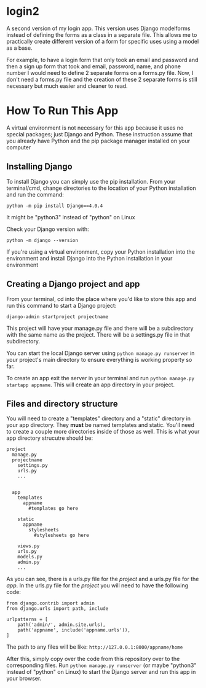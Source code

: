 # login2
A second version of my login app. This version uses Django modelforms instead of defining the forms as a class in a separate file. This allows me to practically create different version of a form for specific uses using a model as a base. 

For example, to have a login form that only took an email and password and then a sign up form that took and email, password, name, and phone number I would need to define 2 separate forms on a forms.py file. Now, I don't need a forms.py file and the creation of these 2 separate forms is still necessary but much easier and cleaner to read. 

# How To Run This App 

A virtual environment is not necessary for this app because it uses no special packages; just Django and Python. These instruction assume that you already have Python and the pip package manager installed on your computer

## Installing Django

To install Django you can simply use the pip installation. From your terminal/cmd, change directories to the location of your Python installation and run the command:

`python -m pip install Django==4.0.4` 

It might be "python3" instead of "python" on Linux


Check your Django version with:

`python -m django --version`

If you're using a virtual environment, copy your Python installation into the environment and install Django into the Python installation in your environment


## Creating a Django project and app

From your terminal, cd into the place where you'd like to store this app and run this command to start a Django project:

`django-admin startproject projectname`

This project will have your manage.py file and there will be a subdirectory with the same name as the project. There will be a settings.py file in that subdirectory.

You can start the local Django server using `python manage.py runserver` in your project's main directory to ensure everything is working property so far.

To create an app exit the server in your terminal and run `python manage.py startapp appname`. This will create an app directory in your project.

## Files and directory structure

You will need to create a "templates" directory and a "static" directory in your app directory. They **must** be named templates and static. You'll need to create a couple more directories inside of those as well. This is what your app directory strucutre should be:


```
project
  manage.py
  projectname
    settings.py
    urls.py
    ...
    

  app
    templates
      appname
        #templates go here
    
    static
      appname
        stylesheets
          #stylesheets go here
    
    views.py
    urls.py
    models.py
    admin.py
    ...
```

As you can see, there is a urls.py file for the *project* and a urls.py file for the *app*. In the urls.py file for the *project* you will need to have the following code:

```
from django.contrib import admin
from django.urls import path, include

urlpatterns = [
    path('admin/', admin.site.urls),
    path('appname', include('appname.urls')),
]
```

The path to any files will be like: `http://127.0.0.1:8000/appname/home`


After this, simply copy over the code from this repository over to the corresponding files. Run `python manage.py runserver` (or maybe "python3" instead of "python" on Linux) to start the Django server and run this app in your browser.
